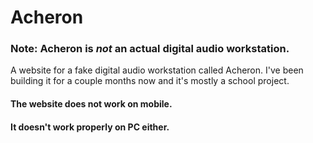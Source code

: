 # Acheron

### Note: Acheron is _not_ an actual digital audio workstation.

A website for a fake digital audio workstation called Acheron. I've been building it for a couple months now and it's mostly a school project.

#### The website does not work on mobile.
#### It doesn't work properly on PC either.